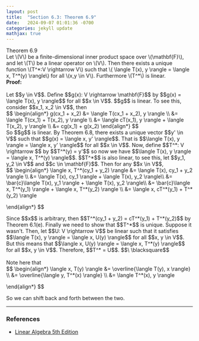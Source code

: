 ```yaml
---
layout: post
title:  "Section 6.3: Theorem 6.9"
date:   2024-09-07 01:01:36 -0700
categories: jekyll update
mathjax: true
---
```

<div class="purdiv">
Theorem 6.9
</div>
<div class="purbdiv">
Let \(V\) be a finite-dimensional inner product space over \(\mathbf{F}\), and let \(T\) be a linear operator on \(V\). Then there exists a unique function \(T^*:V \rightarrow V\) such that \( \langle T(x), y \rangle = \langle x, T^*(y) \rangle\) for all \(x,y \in V\). Furthermore \(T^*\) is linear.
</div>
<b>Proof:</b>
<br>
<br>
Let $$y \in V$$. Define $$g(x): V \rightarrow \mathbf{F}$$ by $$g(x) =  \langle T(x), y \rangle$$ for all $$x \in V$$. $$g$$ is linear. To see this, consider $$x_1, x_2 \in V$$, then
<div>
$$
\begin{align*}
g(cx_1 + x_2) &= \langle T(cx_1 + x_2), y \rangle \\
              &= \langle T(cx_1) + T(x_2), y \rangle  \\
              &= \langle cT(x_1), y \rangle + \langle T(x_2), y \rangle \\
			  &= cg(x_1) + g(x_2)
\end{align*}
$$
</div>
So $$g$$ is linear. By Theorem 6.8, there exists a unique vector $$y' \in V$$ such that $$g(x) = \langle x, y' \rangle$$. That is $$\langle T(x), y \rangle = \langle x, y' \rangle$$ for all $$x \in V$$. Now, define $$T^*: V \rightarrow $$ by $$T^*(y) = y'$$ so now we have $$\langle T(x), y \rangle = \langle x, T^*(y) \rangle$$. $$T^*$$ is also linear, to see this, let $$y_1, y_2 \in V$$ and $$c \in \mathbf{F}$$. Then for any $$x \in V$$,
<div>
$$
\begin{align*}
\langle x, T^*(cy_1 + y_2) \rangle &= \langle  T(x), cy_1 + y_2 \rangle \\
                       &= \langle  T(x), cy_1 \rangle + \langle  T(x), y_2 \rangle\\
                       &= \bar{c}\langle  T(x), y_1 \rangle + \langle  T(x), y_2 \rangle\\
                    &= \bar{c}\langle  x, T^*(y_1) \rangle + \langle  x, T^*(y_2) \rangle \\
                    &= \langle  x, cT^*(y_1) + T^*(y_2) \rangle
				
\end{align*}
$$
</div>
Since $$x$$ is arbitrary, then $$T^*(cy_1 + y_2) = cT^*(y_1) + T^*(y_2)$$ by Theorem 6.1(e). Finally we need to show that $$T^*$$ is unique. Suppose it wasn't. Then, let $$U: V \rightarrow V$$ be linear such that it satisfies $$\langle T(x), y \rangle = \langle x, U(y) \rangle$$ for all $$x, y \in V$$. But this means that $$\langle x, U(y) \rangle = \langle x, T^*(y) \rangle$$ for all $$x, y \in V$$. Therefore, $$T^* = U$$. $$\ \blacksquare$$
<br>
<br>
Note here that
<div>
$$
\begin{align*}
\langle x, T(y) \rangle &= \overline{\langle T(y), x \rangle} \\
                        &= \overline{\langle y, T^*(x) \rangle} \\
                       &= \langle T^*(x), y \rangle
				
\end{align*}
$$
</div>
So we can shift back and forth between the two.
<hr>

<!------------------------------------------------------------------------------------>
<h3>References</h3>
<ul>
<li><a href="https://www.amazon.com/Linear-Algebra-5th-Stephen-Friedberg/dp/0134860241/ref=tmm_hrd_swatch_0?_encoding=UTF8&qid=&sr=">Linear Algebra 5th Edition</a></li>
</ul>
























